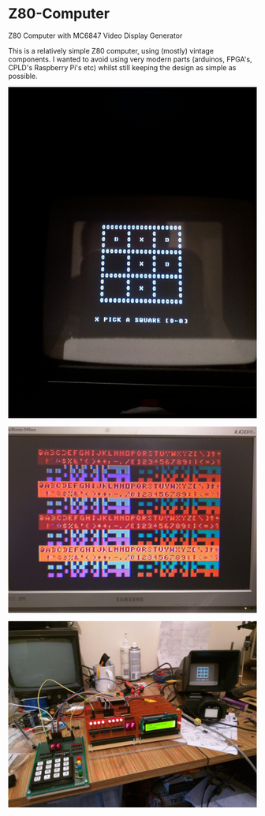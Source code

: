 # Z80-Computer
Z80 Computer with MC6847 Video Display Generator

This is a relatively simple Z80 computer, using (mostly) vintage components.
I wanted to avoid using very modern parts (arduinos, FPGA's, CPLD's Raspberry Pi's etc) whilst still keeping the design as simple as possible.

![Screenshot](images/tictac.jpg)

![Screenshot](images/IMG_20170513_222104.jpg)

![Screenshot](images/view.jpg)




